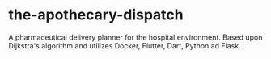 # the-apothecary-dispatch
A pharmaceutical delivery planner for the hospital environment. Based upon Dijkstra's algorithm and utilizes Docker, Flutter, Dart, Python ad Flask.
